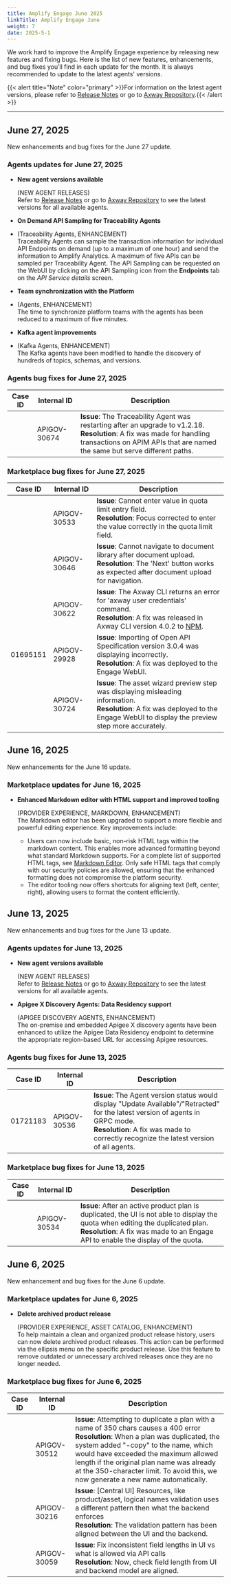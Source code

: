 ```yaml
---
title: Amplify Engage June 2025
linkTitle: Amplify Engage June
weight: 7
date: 2025-5-1
---
```

We work hard to improve the Amplify Engage experience by releasing new features and fixing bugs. Here is the list of new features, enhancements, and bug fixes you’ll find in each update for the month. It is always recommended to update to the latest agents' versions.

{{< alert title="Note" color="primary" >}}For information on the latest agent versions, please refer to [Release Notes](/docs/amplify_relnotes) or go to [Axway Repository](https://repository.axway.com/catalog?q=agents).{{< /alert >}}

---

## June 27, 2025

New enhancements and bug fixes for the June 27 update.

### Agents updates for June 27, 2025

* **New agent versions available**

  (NEW AGENT RELEASES)</br>
  Refer to [Release Notes](/docs/amplify_relnotes) or go to [Axway Repository](https://repository.axway.com/catalog?q=agents) to see the latest versions for all available agents.

* **On Demand API Sampling for Traceability Agents**

* (Traceability Agents, ENHANCEMENT)</br>
  Traceability Agents can sample the transaction information for individual API Endpoints on demand (up to a maximum of one hour) and send the information to Amplify Analytics. A maximum of five APIs can be sampled per Traceability Agent. The API Sampling can be requested on the WebUI by clicking on the API Sampling icon from the **Endpoints** tab on the *API Service details* screen.

* **Team synchronization with the Platform**

* (Agents, ENHANCEMENT)</br>
  The time to synchronize platform teams with the agents has been reduced to a maximum of five minutes.

* **Kafka agent improvements**

* (Kafka Agents, ENHANCEMENT)</br>
  The Kafka agents have been modified to handle the discovery of hundreds of topics, schemas, and versions.

### Agents bug fixes for June 27, 2025

| Case ID | Internal ID | Description |
|-------------|--------------|---------------------------------------------------|
|  | APIGOV-30674 | **Issue**: The Traceability Agent was restarting after an upgrade to v1.2.18. <br/>**Resolution**: A fix was made for handling transactions on APIM APIs that are named the same but serve different paths. |

### Marketplace bug fixes for June 27, 2025

| Case ID | Internal ID | Description |
|-------------|--------------|---------------------------------------------------|
|  | APIGOV-30533 | **Issue**: Cannot enter value in quota limit entry field. <br/>**Resolution**: Focus corrected to enter the value correctly in the quota limit field. |
|  | APIGOV-30646 | **Issue**: Cannot navigate to document library after document upload. <br/>**Resolution**: The 'Next' button works as expected after document upload for navigation. |
|  | APIGOV-30622 | **Issue**: The Axway CLI returns an error for 'axway user credentials' command. <br/>**Resolution**: A fix was released in Axway CLI version 4.0.2 to [NPM](https://www.npmjs.com/package/axway/v/4.0.2). |
| 01695151 | APIGOV-29928 | **Issue**: Importing of Open API Specification version 3.0.4 was displaying incorrectly. <br/>**Resolution**: A fix was deployed to the Engage WebUI. |
|  | APIGOV-30724 | **Issue**: The asset wizard preview step was displaying misleading information. <br/>**Resolution**: A fix was deployed to the Engage WebUI to display the preview step more accurately. |

## June 16, 2025

New enhancements for the June 16 update.

### Marketplace updates for June 16, 2025

* **Enhanced Markdown editor with HTML support and improved tooling**

  (PROVIDER EXPERIENCE, MARKDOWN, ENHANCEMENT)</br>
  The Markdown editor has been upgraded to support a more flexible and powerful editing experience. Key improvements include:
    * Users can now include basic, non-risk HTML tags within the markdown content. This enables more advanced formatting beyond what standard Markdown supports. For a complete list of supported HTML tags, see [Markdown Editor](/docs/manage_product_foundry/markdown_editor). Only safe HTML tags that comply with our security policies are allowed, ensuring that the enhanced formatting does not compromise the platform security.
    * The editor tooling now offers shortcuts for aligning text (left, center, right), allowing users to format the content efficiently.
  
## June 13, 2025

New enhancements and bug fixes for the June 13 update.

### Agents updates for June 13, 2025

* **New agent versions available**

  (NEW AGENT RELEASES)</br>
  Refer to [Release Notes](/docs/amplify_relnotes) or go to [Axway Repository](https://repository.axway.com/catalog?q=agents) to see the latest versions for all available agents.

* **Apigee X Discovery Agents: Data Residency support**

  (APIGEE DISCOVERY AGENTS, ENHANCEMENT)</br>
  The on-premise and embedded Apigee X discovery agents have been enhanced to utilize the Apigee Data Residency endpoint to determine the appropriate region-based URL for accessing Apigee resources.

### Agents bug fixes for June 13, 2025

| Case ID | Internal ID | Description |
|-------------|--------------|---------------------------------------------------|
| 01721183 | APIGOV-30536 | **Issue**: The Agent version status would display "Update Available"/"Retracted" for the latest version of agents in GRPC mode. <br/>**Resolution**: A fix was made to correctly recognize the latest version of all agents. |

### Marketplace bug fixes for June 13, 2025

| Case ID | Internal ID | Description |
|-------------|--------------|---------------------------------------------------|
| | APIGOV-30534 | **Issue**: After an active product plan is duplicated, the UI is not able to display the quota when editing the duplicated plan. <br/>**Resolution**: A fix was made to an Engage API to enable the display of the quota. |

## June 6, 2025

New enhancement and bug fixes for the June 6 update.

### Marketplace updates for June 6, 2025

* **Delete archived product release**

  (PROVIDER EXPERIENCE, ASSET CATALOG, ENHANCEMENT)</br>
  To help maintain a clean and organized product release history, users can now delete archived product releases. This action can be performed via the ellipsis menu on the specific product release. Use this feature to remove outdated or unnecessary archived releases once they are no longer needed.

### Marketplace bug fixes for June 6, 2025

| Case ID | Internal ID | Description |
|-------------|--------------|---------------------------------------------------|
| | APIGOV-30512 | **Issue**: Attempting to duplicate a plan with a name of 350 chars causes a 400 error <br/>**Resolution**: When a plan was duplicated, the system added "-copy" to the name, which would have exceeded the maximum allowed length if the original plan name was already at the 350-character limit. To avoid this, we now generate a new name automatically. |
| | APIGOV-30216 | **Issue**: [Central UI] Resources, like product/asset, logical names validation uses a different pattern then what the backend enforces <br/>**Resolution**: The validation pattern has been aligned between the UI and the backend. |
| | APIGOV-30059 | **Issue**: Fix inconsistent field lengths in UI vs what is allowed via API calls <br/>**Resolution**: Now, check field length from UI and backend model are aligned. |
